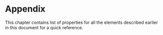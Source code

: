 # Appendix
This chapter contains list of properties for all the elements described earlier
in this document for a quick reference.
